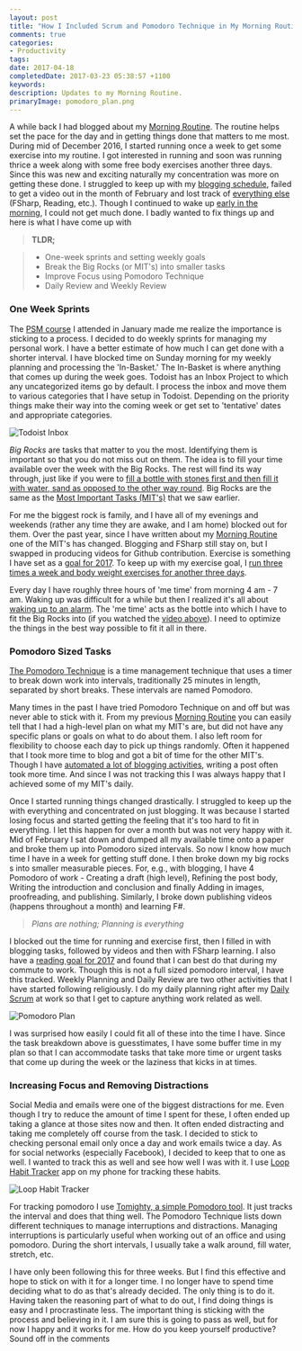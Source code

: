 ```yaml
---
layout: post
title: "How I Included Scrum and Pomodoro Technique in My Morning Routine"
comments: true
categories: 
- Productivity
tags: 
date: 2017-04-18
completedDate: 2017-03-23 05:38:57 +1100
keywords: 
description: Updates to my Morning Routine.
primaryImage: pomodoro_plan.png
---
```


A while back I had blogged about my [Morning Routine](http://www.rahulpnath.com/blog/morning_routine/). The routine helps set the pace for the day and in getting things done that matters to me most. During mid of December 2016, I started running once a week to get some exercise into my routine. I got interested in running and soon was running thrice a week along with some free body exercises another three days. Since this was new and exciting naturally my concentration was more on getting these done. I struggled to keep up with my [blogging schedule](http://www.rahulpnath.com/blog/maintaining-a-blogging-schedule/), failed to get a video out in the month of February and lost track of [everything else](http://www.rahulpnath.com/blog/2016-recap/) (FSharp, Reading, etc.). Though I continued to wake up [early in the morning](http://www.rahulpnath.com/blog/waking-up-early-is-all-about-waking-up-to-an-alarm/), I could not get much done. I badly wanted to fix things up and here is what I have come up with

> **TLDR;**

> - One-week sprints and setting weekly goals
> - Break the Big Rocks (or MIT's) into smaller tasks
> - Improve Focus using Pomodoro Technique
> - Daily Review and Weekly Review

### One Week Sprints

The [PSM course](http://www.rahulpnath.com/blog/psm-learnings/) I attended in January made me realize the importance is sticking to a process. I decided to do weekly sprints for managing my personal work. I have a better estimate of how much I can get done with a shorter interval. I have blocked time on Sunday morning for my weekly planning and processing the 'In-Basket.' The In-Basket is where anything that comes up during the week goes. Todoist has an Inbox Project to which any uncategorized items go by default. I process the inbox and move them to various categories that I have setup in Todoist. Depending on the priority things make their way into the coming week or get set to 'tentative' dates and appropriate categories. 

<img alt = "Todoist Inbox" src="{{site.images_root}}/pomodoro_todoist_inbox.png" />

*Big Rocks* are tasks that matter to you the most. Identifying them is important so that you do not miss out on them. The idea is to fill your time available over the week with the Big Rocks. The rest will find its way through, just like if you were to [fill a bottle with stones first and then fill it with water, sand as opposed to the other way round](https://www.youtube.com/watch?v=0VNmIxkyHd8). Big Rocks are the same as the [Most Important Tasks (MIT's)](http://www.rahulpnath.com/blog/morning_routine/) that we saw earlier.

For me the biggest rock is family, and I have all of my evenings and weekends (rather any time they are awake, and I am home) blocked out for them. Over the past year, since I have written about my [Morning Routine](http://www.rahulpnath.com/blog/morning_routine/) one of the MIT's has changed. Blogging and FSharp still stay on, but I swapped in producing videos for Github contribution. Exercise is something I have set as a [goal for 2017](http://www.rahulpnath.com/blog/2016-recap/). To keep up with my exercise goal, I [run three times a week and body weight exercises for another three days](http://www.rahulpnath.com/blog/how-i-lost-13-kilos-in-one-and-half-months/).

Every day I have roughly three hours of 'me time' from morning 4 am - 7 am. Waking up was difficult for a while but then I realized it's all about [waking up to an alarm](http://www.rahulpnath.com/blog/waking-up-early-is-all-about-waking-up-to-an-alarm/). The 'me time' acts as the bottle into which I have to fit the Big Rocks into (if you watched the [video above](https://www.youtube.com/watch?v=0VNmIxkyHd8)). I need to optimize the things in the best way possible to fit it all in there.

### Pomodoro Sized Tasks

[The Pomodoro Technique](https://en.wikipedia.org/wiki/Pomodoro_Technique) is a time management technique that uses a timer to break down work into intervals, traditionally 25 minutes in length, separated by short breaks. These intervals are named Pomodoro. 

Many times in the past I have tried Pomodoro Technique on and off but was never able to stick with it. From my previous [Morning Routine](http://www.rahulpnath.com/blog/morning_routine/) you can easily tell that I had a high-level plan on what my MIT's are, but did not have any specific plans or goals on what to do about them. I also left room for flexibility to choose each day to pick up things randomly. Often it happened that I took more time to blog and got a bit of time for the other MIT's. Though I have [automated a lot of blogging activities](https://www.youtube.com/watch?v=1YTjHWjepag), writing a post often took more time. And since I was not tracking this I was always happy that I achieved some of my MIT's daily. 

Once I started running things changed drastically. I struggled to keep up the with everything and concentrated on just blogging. It was because I started losing focus and started getting the feeling that it's too hard to fit in everything. I let this happen for over a month but was not very happy with it. Mid of February I sat down and dumped all my available time onto a paper and broke them up into Pomodoro sized intervals. So now I know how much time I have in a week for getting stuff done. I then broke down my big rocks s into smaller measurable pieces. For, e.g., with blogging, I have 4 Pomodoro of work - Creating a draft (high level), Refining the post body, Writing the introduction and conclusion and finally Adding in images, proofreading, and publishing. Similarly, I broke down publishing videos (happens throughout a month) and learning F#. 

> *Plans are nothing; Planning is everything*

I blocked out the time for running and exercise first, then I filled in with blogging tasks, followed by videos and then with FSharp learning. I also have a [reading goal for 2017](https://www.goodreads.com/user_challenges/8539430) and found that I can best do that during my commute to work. Though this is not a full sized pomodoro interval, I have this tracked. Weekly Planning and Daily Review are two other activities that I have started following religiously. I do my daily planning right after my [Daily Scrum](http://www.rahulpnath.com/blog/psm-learnings/) at work so that I get to capture anything work related as well.

<img alt = "Pomodoro Plan" src="{{site.images_root}}/pomodoro_plan.png" />

I was surprised how easily I could fit all of these into the time I have. Since the task breakdown above is guesstimates, I have some buffer time in my plan so that I can accommodate tasks that take more time or urgent tasks that come up during the week or the laziness that kicks in at times. 

### Increasing Focus and Removing Distractions

Social Media and emails were one of the biggest distractions for me. Even though I try to reduce the amount of time I spent for these, I often ended up taking a glance at those sites now and then. It often ended distracting and taking me completely off course from the task. I decided to stick to checking personal email only once a day and work emails twice a day. As for social networks (especially Facebook), I decided to keep that to one as well. I wanted to track this as well and see how well I was with it. I use [Loop Habit Tracker](https://play.google.com/store/apps/details?id=org.isoron.uhabits&hl=en) app on my phone for tracking these habits.

<img class="center" alt="Loop Habit Tracker" src="{{site.images_root}}/pomodoro_habit_tracker.png" />

For tracking pomodoro I use [Tomighty, a simple Pomodoro tool](http://www.rahulpnath.com/blog/tomighty-a-pomodoro-timer/). It just tracks the interval and does that thing well. The Pomodoro Technique lists down different techniques to manage interruptions and distractions. Managing interruptions is particularly useful when working out of an office and using pomodoro. During the short intervals, I usually take a walk around, fill water, stretch, etc.

I have only been following this for three weeks. But I find this effective and hope to stick on with it for a longer time. I no longer have to spend time deciding what to do as that's already decided. The only thing is to do it. Having taken the reasoning part of what to do out, I find doing things is easy and I procrastinate less.  The important thing is sticking with the process and believing in it. I am sure this is going to pass as well, but for now I happy and it works for me. How do you keep yourself productive? Sound off in the comments